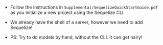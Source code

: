 * Follow the instructions in ```Supplemental/SequelizeQuickStartGuide.pdf``` as you initialize a new project using the Sequelize CLI.

* We already have the shell of a server, however we need to add Sequelize!

* PS: Try to do models by hand, without the CLI. It can get hairy!
